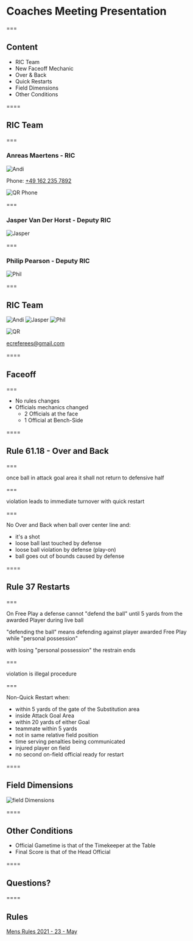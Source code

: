 # Coaches Meeting Presentation

===

## Content

* RIC Team
* New Faceoff Mechanic
* Over & Back
* Quick Restarts
* Field Dimensions
* Other Conditions

====

## RIC Team

===

### Anreas Maertens - RIC

![Andi](img/andi.jpg) <!-- .element: class="teampic" -->

Phone: [+49 162 235 7892](phone:+491622357892)

![QR Phone](img/qr-code-phone-andi.png) <!-- .element: class="teampic" -->

===

### Jasper Van Der Horst - Deputy RIC

![Jasper](img/jasper.png) <!-- .element: class="teampic" -->

===

### Philip Pearson - Deputy RIC

![Phil](img/phil.jpeg) <!-- .element: class="teampic" -->

===

## RIC Team

![Andi](img/andi.jpg) <!-- .element: class="teampic" -->
![Jasper](img/jasper.png) <!-- .element: class="teampic" -->
![Phil](img/phil.jpeg) <!-- .element: class="teampic" -->

![QR](img/qr-code-mail.png) <!-- .element: class="teampic" -->

ecreferees@gmail.com


====

## Faceoff

===

* No rules changes
* Officials mechanics changed <!-- .element: class="fragment" -->
    * 2 Officials at the face <!-- .element: class="fragment" -->
    * 1 Official at Bench-Side <!-- .element: class="fragment" -->

====

## Rule 61.18 - Over and Back

===

once ball in attack goal area it shall not return to defensive half

===

violation leads to immediate turnover with quick restart

===

No Over and Back when ball over center line and:
+ it's a shot <!-- .element: class="fragment" -->
+ loose ball last touched by defense <!-- .element: class="fragment" -->
+ loose ball violation by defense (play-on) <!-- .element: class="fragment" -->
+ ball goes out of bounds caused by defense <!-- .element: class="fragment" -->

====

## Rule 37 Restarts

===

On Free Play a defense cannot "defend the ball" until 5 yards from the awarded Player during live ball

"defending the ball" means defending against player awarded Free Play while "personal possession" <!-- .element: class="fragment" -->

with losing "personal possession" the restrain ends <!-- .element: class="fragment" -->

===

violation is illegal procedure

===

Non-Quick Restart when:

+ within 5 yards of the gate of the Substitution area <!-- .element: class="fragment" -->
+ inside Attack Goal Area <!-- .element: class="fragment" -->
+ within 20 yards of either Goal <!-- .element: class="fragment" -->
+ teammate within 5 yards <!-- .element: class="fragment" -->
+ not in same relative field position <!-- .element: class="fragment" -->
+ time serving penalties being communicated <!-- .element: class="fragment" -->
+ injured player on field <!-- .element: class="fragment" -->
+ no second on-field official ready for restart <!-- .element: class="fragment" -->

====

## Field Dimensions
![field Dimensions](img/fields.jpeg)

====

## Other Conditions

* Official Gametime is that of the Timekeeper at the Table <!-- .element: class="fragment" -->
* Final Score is that of the Head Official <!-- .element: class="fragment" -->

====

## Questions?

====

## Rules

[Mens Rules 2021 - 23 - May](https://d13mgad1aost97.cloudfront.net/2021/05/Mens-Rules-2021-23-May-2021-V1.0-1.pdf)